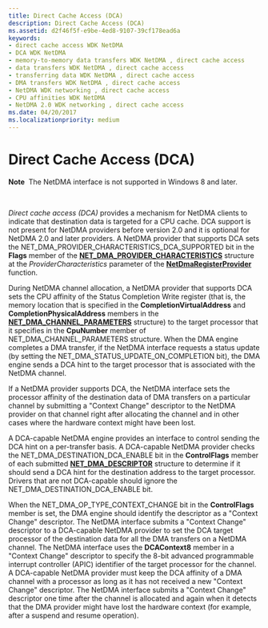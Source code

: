 ```yaml
---
title: Direct Cache Access (DCA)
description: Direct Cache Access (DCA)
ms.assetid: d2f46f5f-e9be-4ed8-9107-39cf178ead6a
keywords:
- direct cache access WDK NetDMA
- DCA WDK NetDMA
- memory-to-memory data transfers WDK NetDMA , direct cache access
- data transfers WDK NetDMA , direct cache access
- transferring data WDK NetDMA , direct cache access
- DMA transfers WDK NetDMA , direct cache access
- NetDMA WDK networking , direct cache access
- CPU affinities WDK NetDMA
- NetDMA 2.0 WDK networking , direct cache access
ms.date: 04/20/2017
ms.localizationpriority: medium
---
```


# Direct Cache Access (DCA)


**Note**  The NetDMA interface is not supported in Windows 8 and later.

 




*Direct cache access (DCA)* provides a mechanism for NetDMA clients to indicate that destination data is targeted for a CPU cache. DCA support is not present for NetDMA providers before version 2.0 and it is optional for NetDMA 2.0 and later providers. A NetDMA provider that supports DCA sets the NET\_DMA\_PROVIDER\_CHARACTERISTICS\_DCA\_SUPPORTED bit in the **Flags** member of the [**NET\_DMA\_PROVIDER\_CHARACTERISTICS**](https://msdn.microsoft.com/library/windows/hardware/ff568738) structure at the *ProviderCharacteristics* parameter of the [**NetDmaRegisterProvider**](https://msdn.microsoft.com/library/windows/hardware/ff568336) function.

During NetDMA channel allocation, a NetDMA provider that supports DCA sets the CPU affinity of the Status Completion Write register (that is, the memory location that is specified in the **CompletionVirtualAddress** and **CompletionPhysicalAddress** members in the [**NET\_DMA\_CHANNEL\_PARAMETERS**](https://msdn.microsoft.com/library/windows/hardware/ff568732) structure) to the target processor that it specifies in the **CpuNumber** member of NET\_DMA\_CHANNEL\_PARAMETERS structure. When the DMA engine completes a DMA transfer, if the NetDMA interface requests a status update (by setting the NET\_DMA\_STATUS\_UPDATE\_ON\_COMPLETION bit), the DMA engine sends a DCA hint to the target processor that is associated with the NetDMA channel.

If a NetDMA provider supports DCA, the NetDMA interface sets the processor affinity of the destination data of DMA transfers on a particular channel by submitting a "Context Change" descriptor to the NetDMA provider on that channel right after allocating the channel and in other cases where the hardware context might have been lost.

A DCA-capable NetDMA engine provides an interface to control sending the DCA hint on a per-transfer basis. A DCA-capable NetDMA provider checks the NET\_DMA\_DESTINATION\_DCA\_ENABLE bit in the **ControlFlags** member of each submitted [**NET\_DMA\_DESCRIPTOR**](https://msdn.microsoft.com/library/windows/hardware/ff568734) structure to determine if it should send a DCA hint for the destination address to the target processor. Drivers that are not DCA-capable should ignore the NET\_DMA\_DESTINATION\_DCA\_ENABLE bit.

When the NET\_DMA\_OP\_TYPE\_CONTEXT\_CHANGE bit in the **ControlFlags** member is set, the DMA engine should identify the descriptor as a "Context Change" descriptor. The NetDMA interface submits a "Context Change" descriptor to a DCA-capable NetDMA provider to set the DCA target processor of the destination data for all the DMA transfers on a NetDMA channel. The NetDMA interface uses the **DCAContext8** member in a "Context Change" descriptor to specify the 8-bit advanced programmable interrupt controller (APIC) identifier of the target processor for the channel. A DCA-capable NetDMA provider must keep the DCA affinity of a DMA channel with a processor as long as it has not received a new "Context Change" descriptor. The NetDMA interface submits a "Context Change" descriptor one time after the channel is allocated and again when it detects that the DMA provider might have lost the hardware context (for example, after a suspend and resume operation).

 

 





